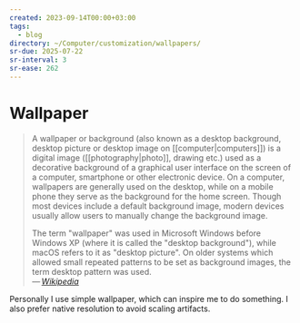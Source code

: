 ```yaml
---
created: 2023-09-14T00:00+03:00
tags:
  - blog
directory: ~/Computer/customization/wallpapers/
sr-due: 2025-07-22
sr-interval: 3
sr-ease: 262
---
```


# Wallpaper

> A wallpaper or background (also known as a desktop background, desktop picture or desktop image on [[computer|computers]]) is a digital image ([[photography|photo]], drawing etc.) used as a decorative background of a graphical user interface on the screen of a computer, smartphone or other electronic device. On a computer, wallpapers are generally used on the desktop, while on a mobile phone they serve as the background for the home screen. Though most devices include a default background image, modern devices usually allow users to manually change the background image.
>
> The term "wallpaper" was used in Microsoft Windows before Windows XP (where it is called the "desktop background"), while macOS refers to it as "desktop picture". On older systems which allowed small repeated patterns to be set as background images, the term desktop pattern was used.\
> — <cite>[Wikipedia](https://en.wikipedia.org/wiki/Wallpaper_(computing))</cite>

Personally I use simple wallpaper, which can inspire me to do something. I also prefer native resolution to avoid scaling artifacts.

